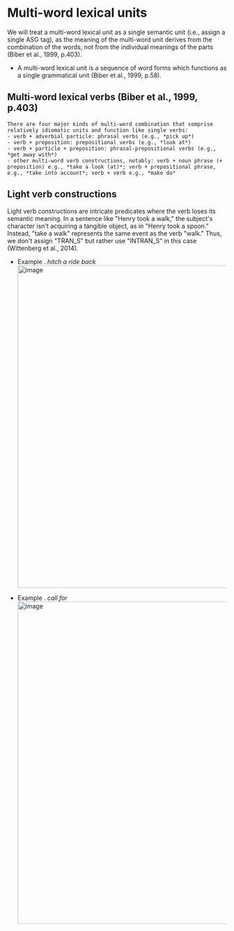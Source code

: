 # Multi-word lexical units

We will treat a multi-word lexical unit as a single semantic unit (i.e., assign a single ASG tag), as the meaning of the multi-word unit derives from the combination of the words, not from the individual meanings of the parts (Biber et al., 1999, p.403).

- A multi-word lexical unit is a sequence of word forms which functions as a single grammatical unit (Biber et al., 1999, p.58).

## Multi-word lexical verbs (Biber et al., 1999, p.403)

```
There are four major kinds of multi-word combination that comprise relatively idiomatic units and function like single verbs:
- verb + adverbial particle: phrasal verbs (e.g., *pick up*)
- verb + preposition: prepositional verbs (e.g., *look at*)
- verb + particle + preposition: phrasal-prepositional verbs (e.g., *get away with*)
- other multi-word verb constructions, notably: verb + noun phrase (+ preposition) e.g., *take a look (at)*; verb + prepositional phrase, e.g., *take into account*; verb + verb e.g., *make do*
```

## Light verb constructions

Light verb constructions are intricate predicates where the verb loses its semantic meaning. In a sentence like "Henry took a walk," the subject's character isn't acquiring a tangible object, as in "Henry took a spoon." Instead, "take a walk" represents the same event as the verb "walk." Thus, we don't assign "TRAN_S" but rather use "INTRAN_S" in this case (Wittenberg et al., 2014).

- Example . *hitch a ride back* 
  <img width="741" alt="image" src="https://user-images.githubusercontent.com/84297888/235262173-3651bf91-74fa-459a-9a81-d89f32668645.png">


- Example . *call for*
  <img width="740" alt="image" src="https://user-images.githubusercontent.com/84297888/235262826-79a83080-3995-4fcd-80d9-0252da971a00.png">
